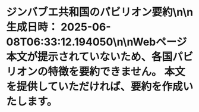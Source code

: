 # ジンバブエ共和国のパビリオン要約\n\n**生成日時：** 2025-06-08T06:33:12.194050\n\nWebページ本文が提示されていないため、各国パビリオンの特徴を要約できません。  本文を提供していただければ、要約を作成いたします。
